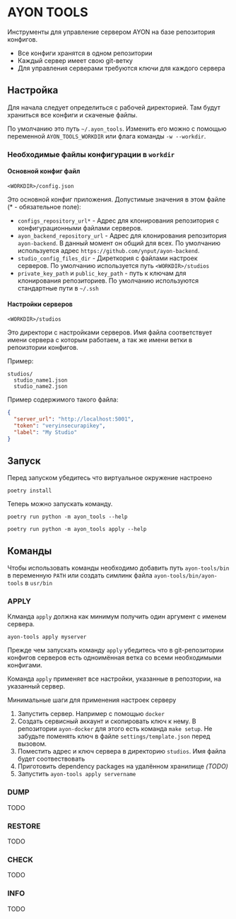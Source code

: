 # AYON TOOLS

Инструменты для управление сервером AYON на базе репозитория конфигов.

- Все конфиги хранятся в одном репозитории
- Каждый сервер имеет свою git-ветку
- Для управления серверами требуются ключи для каждого сервера

## Настройка 

Для начала следует определиться с рабочей директорией. Там будут храниться все конфиги и скаченые файлы.

По умолчанию это путь `~/.ayon_tools`. Изменить его можно с помощью переменной `AYON_TOOLS_WORKDIR`
или флага команды `-w --workdir`.

### Необходимые файлы конфигурации в `workdir`

#### Основной конфиг файл

`<WORKDIR>/config.json`

Это основной конфиг приложения. Допустимые значения в этом файле (* - обязательное поле):

- `configs_repository_url*` - Адрес для клонирования репозитория с конфигурационными файлами серверов.
- `ayon_backend_repository_url` - Адрес для клонирования репозитория `ayon-backend`. В данный момент он общий для всех.
  По умолчанию используется адрес `https://github.com/ynput/ayon-backend`. 
- `studio_config_files_dir` - Диреткория с файлами настроек серверов. По умолчанию используется путь `<WORKDIR>/studios`
- `private_key_path`  и `public_key_path` - путь к ключам для клонирования репозиториев. По умолчанию используются стандартные пути в `~/.ssh`

#### Настройки серверов

`<WORKDIR>/studios`

Это директори с настройками серверов. Имя файла соответствует имени сервера с которым работаем, а так же имени ветки
в репоизтории конфигов.

Пример:

```
studios/
  studio_name1.json
  studio_name2.json
```

Пример содержимого такого файла:

```json
{
  "server_url": "http://localhost:5001",
  "token": "veryinsecurapikey",
  "label": "My Studio"
}
```

## Запуск

Перед запуском убедитесь что виртуальное окружение настроено

```shell
poetry install
```

Теперь можно запускать команду.

```shell
poetry run python -m ayon_tools --help
```

```shell
poetry run python -m ayon_tools apply --help
```

## Команды

Чтобы использовать команды необходимо добавить путь `ayon-tools/bin` в переменную `PATH` или создать
симлинк файла `ayon-tools/bin/ayon-tools` в `usr/bin`

### APPLY

Клманда `apply` должна как минимум получить один аргумент с именем сервера.

```shell
ayon-tools apply myserver
```

Прежде чем запускать команду `apply` убедитесь что в git-репозитории конфигов серверов есть одноимённая ветка со всеми
необходимыми конфигами. 

Команда `apply` применяет все настройки, указанные в репозтории, на указанный сервер.

Минимальные шаги для применения настроек серверу

1. Запустить сервер. Например с помощью `docker`
2. Создать сервисный аккаунт и скопировать ключ к нему. В репозитории `ayon-docker` для этого есть команда `make setup`. 
Не забудьте поменять ключ в файле `settings/template.json` перед вызовом.
3. Поместить адрес и ключ сервера в директорию `studios`. Имя файла будет соотвествовать
4. Приготовить dependency packages на удалённом хранилище _(TODO)_
4. Запустить `ayon-tools apply servername`

### DUMP

TODO

### RESTORE

TODO

### CHECK

TODO

### INFO

TODO

